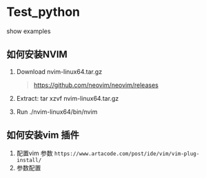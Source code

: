 # Test_python
show examples
## 如何安装NVIM
1. Download nvim-linux64.tar.gz
   > https://github.com/neovim/neovim/releases
   
3. Extract: tar xzvf nvim-linux64.tar.gz
4. Run ./nvim-linux64/bin/nvim

## 如何安装vim 插件
1. 配置vim 参数
   `https://www.artacode.com/post/ide/vim/vim-plug-install/`
2. 参数配置
